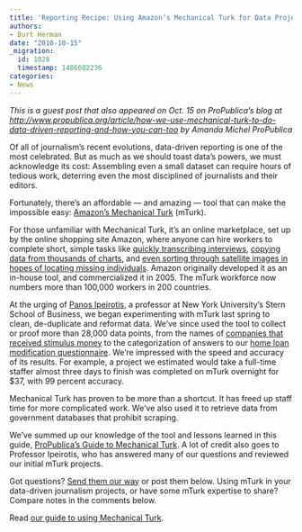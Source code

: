 ```yaml
---
title: 'Reporting Recipe: Using Amazon’s Mechanical Turk for Data Projects'
authors:
- Burt Herman
date: "2010-10-15"
_migration:
  id: 1028
  timestamp: 1486602236
categories:
- News
---
```


_This is a guest post that also appeared on Oct. 15 on ProPublica&#8217;s blog at <http://www.propublica.org/article/how-we-use-mechanical-turk-to-do-data-driven-reporting-and-how-you-can-too> by Amanda Michel ProPublica_

Of all of journalism&#8217;s recent evolutions, data-driven reporting is one of the most celebrated. But as much as we should toast data&#8217;s powers, we must acknowledge its cost: Assembling even a small dataset can require hours of tedious work, deterring even the most disciplined of journalists and their editors.

Fortunately, there&#8217;s an affordable &#8212; and amazing &#8212; tool that can make the impossible easy: [Amazon&#8217;s Mechanical Turk][1] (mTurk).

For those unfamiliar with Mechanical Turk, it&#8217;s an online marketplace, set up by the online shopping site Amazon, where anyone can hire workers to complete short, simple tasks like [quickly transcribing interviews][2], [copying data from thousands of charts][3], and [even sorting through satellite images in hopes of locating missing individuals][4]. Amazon originally developed it as an in-house tool, and commercialized it in 2005. The mTurk workforce now numbers more than 100,000 workers in 200 countries.

At the urging of [Panos Ipeirotis][5], a professor at New York University&#8217;s Stern School of Business, we began experimenting with mTurk last spring to clean, de-duplicate and reformat data. We&#8217;ve since used the tool to collect or proof more than 28,000 data points, from the names of [companies that received stimulus money][6] to the categorization of answers to our [home loan modification questionnaire][7]. We&#8217;re impressed with the speed and accuracy of its results. For example, a project we estimated would take a full-time staffer almost three days to finish was completed on mTurk overnight for $37, with 99 percent accuracy.

Mechanical Turk has proven to be more than a shortcut. It has freed up staff time for more complicated work. We&#8217;ve also used it to retrieve data from government databases that prohibit scraping.

We&#8217;ve summed up our knowledge of the tool and lessons learned in this guide, [ProPublica&#8217;s Guide to Mechanical Turk][8]. A lot of credit also goes to Professor Ipeirotis, who has answered many of our questions and reviewed our initial mTurk projects.

Got questions? [Send them our way][9] or post them below. Using mTurk in your data-driven journalism projects, or have some mTurk expertise to share? Compare notes in the comments below.

Read [our guide to using Mechanical Turk][10].

 [1]: https://www.mturk.com/mturk/welcome
 [2]: http://waxy.org/2008/09/audio_transcription_with_mechanical_turk/
 [3]: http://glenmcgregor.tumblr.com/post/1167624539/mechanical-turk-vs-the-eqao
 [4]: http://aws.typepad.com/aws/2007/02/help_find_jim_g.html
 [5]: http://pages.stern.nyu.edu/~panos/
 [6]: http://projects.propublica.org/recovery
 [7]: http://www.propublica.org/article/homeowner-questionnaire-shows-banks-violating-govt-program-rules
 [8]: http://www.propublica.org/article/propublicas-guide-to-mechanical-turk
 [9]: mailto:amanda@propublica.org
 [10]: http://www.propublica.org/article/propublicas-guide-to-mechanical-turk/